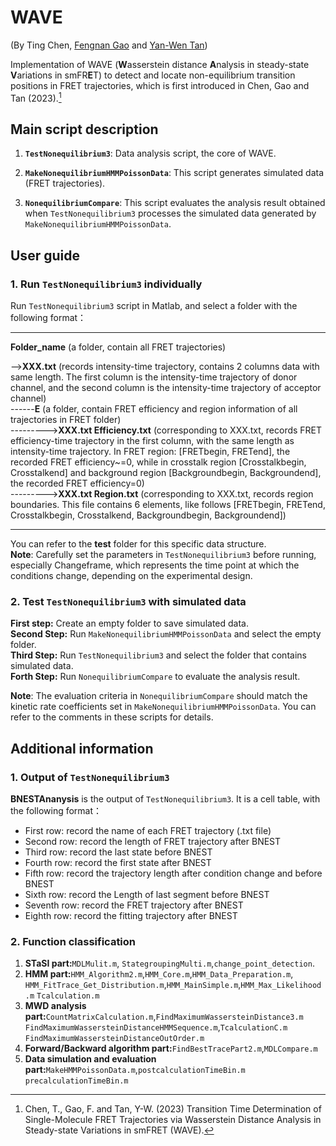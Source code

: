 # WAVE

(By Ting Chen, [Fengnan Gao](https://gaofn.xyz/ "Fengnan's Homepage") and [Yan-Wen Tan](https://phys.fudan.edu.cn/f7/50/c7605a63312/page.htm "Yan-Wen's faculty page"))

Implementation of WAVE (**W**asserstein distance **A**nalysis in steady-state **V**ariations in smFR**E**T) to detect and locate non-equilibrium transition positions in FRET trajectories, which is first introduced in Chen, Gao and Tan (2023).[^1]

[^1]: Chen, T., Gao, F. and Tan, Y-W. (2023) Transition Time Determination of Single-Molecule FRET Trajectories via Wasserstein Distance Analysis in Steady-state Variations in smFRET (WAVE).

## Main script description

1. **`TestNonequilibrium3`**: Data analysis script, the core of WAVE. 

2. **`MakeNonequilibriumHMMPoissonData`**: This script generates simulated data (FRET trajectories).

3. **`NonequilibriumCompare`**: This script evaluates the analysis result obtained when `TestNonequilibrium3` processes the simulated data generated by `MakeNonequilibriumHMMPoissonData`.

## User guide

### 1. Run `TestNonequilibrium3` individually

Run `TestNonequilibrium3` script in Matlab, and select a folder with the following format：
***
****Folder_name**** (a folder, contain all FRET trajectories)  

-->**XXX.txt** (records intensity-time trajectory, contains 2 columns data with same length. The first column is the intensity-time trajectory of donor channel, and the second column is the intensity-time trajectory of acceptor channel)  
------****E**** (a folder, contain FRET efficiency and region information of all trajectories in FRET folder)  
--------->**XXX.txt Efficiency.txt** (corresponding to XXX.txt, records FRET efficiency-time  trajectory in the first column, with the same length as intensity-time trajectory. In FRET region: [FRETbegin, FRETend], the recorded FRET efficiency~=0, while in crosstalk region [Crosstalkbegin, Crosstalkend] and background region [Backgroundbegin, Backgroundend], the recorded FRET efficiency=0)  
--------->**XXX.txt Region.txt** (corresponding to XXX.txt, records region boundaries. This file contains 6 elements, like follows [FRETbegin, FRETend, Crosstalkbegin, Crosstalkend, Backgroundbegin, Backgroundend])
***
You can refer to the **test** folder for this specific data structure.  
**Note**: Carefully set the parameters in `TestNonequilibrium3` before running, especially Changeframe, which represents the time point at which the conditions change, depending on the experimental design.

### 2. Test `TestNonequilibrium3` with simulated data

**First step:** Create an empty folder to save simulated data.  
**Second Step:** Run `MakeNonequilibriumHMMPoissonData` and select the empty folder.  
**Third Step:** Run `TestNonequilibrium3` and select the folder that contains simulated data.  
**Forth Step:** Run `NonequilibriumCompare` to evaluate the analysis result.

**Note**: The evaluation criteria in `NonequilibriumCompare` should match the kinetic rate coefficients set in `MakeNonequilibriumHMMPoissonData`. You can refer to the comments in these scripts for details.

## Additional information

### 1. Output of `TestNonequilibrium3`

**BNESTAnanysis** is the output of `TestNonequilibrium3`. It is a cell table, with the following format：

- First row: record the name of each FRET trajectory (.txt file)
- Second row: record the length of FRET trajectory after BNEST
- Third row: record the last state before BNEST
- Fourth row: record the first state after BNEST
- Fifth row: record the trajectory length after condition change and before BNEST
- Sixth row: record the Length of last segment before BNEST
- Seventh row: record the FRET trajectory after BNEST
- Eighth row: record the fitting trajectory after BNEST

### 2. Function classification

1. **STaSI part:**`MDLMulit.m`,	`StategroupingMulti.m`,`change_point_detection`.
2. **HMM part:**`HMM_Algorithm2.m`,`HMM_Core.m`,`HMM_Data_Preparation.m`,
`HMM_FitTrace_Get_Distribution.m`,`HMM_MainSimple.m`,`HMM_Max_Likelihood.m`
`Tcalculation.m`
3. **MWD  analysis part:**`CountMatrixCalculation.m`,`FindMaximumWassersteinDistance3.m`
`FindMaximumWassersteinDistanceHMMSequence.m`,`TcalculationC.m`
`FindMaximumWassersteinDistanceOutOrder.m`
4. **Forward/Backward algorithm part:**`FindBestTracePart2.m`,`MDLCompare.m`
5. **Data simulation and evaluation part:**`MakeHMMPoissonData.m`,`postcalculationTimeBin.m`
`precalculationTimeBin.m`
